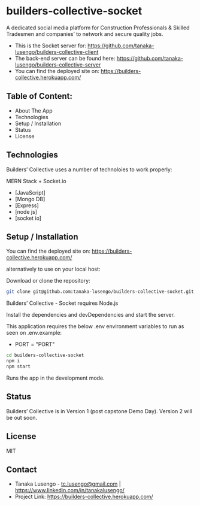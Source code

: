 # builders-collective-socket

A dedicated social media platform for Construction Professionals & Skilled Tradesmen and companies’ to network and secure quality jobs.

- This is the Socket server for: https://github.com/tanaka-lusengo/builders-collective-client
- The back-end server can be found here:  https://github.com/tanaka-lusengo/builders-collective-server
- You can find the deployed site on: https://builders-collective.herokuapp.com/


## Table of Content:
- About The App
- Technologies
- Setup / Installation 
- Status
- License

## Technologies

Builders’ Collective uses a number of technoloies to work properly:

MERN Stack + Socket.io
- [JavaScript]
- [Mongo DB] 
- [Express] 
- [node js] 
- [socket io]

## Setup / Installation

You can find the deployed site on: https://builders-collective.herokuapp.com/

alternatively to use on your local host:

Download or clone the repository: 
```sh
git clone git@github.com:tanaka-lusengo/builders-collective-socket.git
```
Builders’ Collective - Socket requires Node.js 

Install the dependencies and devDependencies and start the server.

This application requires the below .env environment variables to run as seen on .env.example:

- PORT = "PORT"


```sh
cd builders-collective-socket
npm i
npm start
```

Runs the app in the development mode.

## Status
Builders’ Collective is in Version 1 (post capstone Demo Day). Version 2 will be out soon.

## License

MIT

## Contact
- Tanaka Lusengo - tc.lusengo@gmail.com | https://www.linkedin.com/in/tanakalusengo/
- Project Link: https://builders-collective.herokuapp.com/
